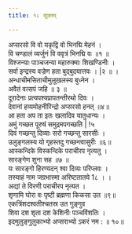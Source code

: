 ```yaml
---
title: १८ सूक्तम्

---
```

अप्सरसो वि वो यकृद्वि वो भिनद्मि मेहनं ।  
वि चण्डालं व्यर्जुनं वि ववृत्रं भिनद्मि वः ॥१ ॥  
विश्जन्याः पाञ्चजन्या महारुक्माः शिखण्डिनीः ।  
सर्वा इन्द्रस्य वज्रेण हता बुद्बुदयात्तवः । |२ ॥ ।  
अन्धाचीमसिताचीमुलूखलस्य बुध्नेन ।  
अवैतं वत्सपं जहि ॥ ३ ॥  
दूरादेनाः प्रत्यपश्यप्रापतन्तीरथो दिवः ।  
देवानां हव्यमोहनीरिन्द्रो अप्सरसो हनत् ॥४॥  
आ हता अप ता इतः खलादिव यातुधान्यः ।  
अमुं गच्छत पूरुषं समुद्रमपगच्छति | !५  
दिवं गच्छन्तु दिव्याः सरो गच्छन्तु सारसीः ।  
उलुङ्गलस्य यो गृहस्तदु गच्छन्त्वासुरीः ॥६॥  
आस्कन्दिके विस्कन्दिके पराचीरप नृत्यतु ।  
सारङ्गेण शुना सह ॥७ ॥  
यः सारङ्गो हिरण्यदन् श्वा दिव्यः परिप्लवः ।  
तस्याहं नाम जग्रभास्मा अरिष्टतातये 1८ । ।  
अद्यां ते विरणी पराचीरप नृत्यत ।  
शृणामि घोरा वः पृष्टी ब्रह्मणा किकसा उत ॥९॥  
एकत्रिंशदश्वतीश्चतस्र उत गुङ्गुव  
शिवा दश शृता दश केशिनीः पञ्चविंशतिः ।  
इदमुलुङ्गुलुकाभ्यो अप्सराभ्यो ऽकरं नम : ॥ १०॥  
  